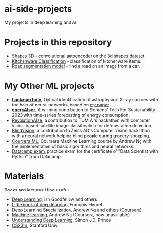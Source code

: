 # ai-side-projects
My projects in deep learning and AI.

# Projects in this repository

- [Shapes 3D](https://github.com/SergeiDBykov/ai-side-projects/tree/main/3dshapes_autoencoder) - convolutional autoencoder on the 3d shapes dataset. 
- [Kitchenware Classification](https://github.com/SergeiDBykov/ai-side-projects/tree/main/kitchenware_classification) - classification of kitchenware items.
- [Road segmentation model](https://github.com/SergeiDBykov/ai-side-projects/tree/main/road_segmentation) - find a road on an image from a car.

# My Other ML projects

- [**Lockman hole**](https://github.com/SergeiDBykov/lockman_hole), Optical identification of astrophysical X-ray sources with the help of neural networks, based on [my paper](https://arxiv.org/abs/2302.13689).
- [**energAIser**](https://github.com/SergeiDBykov/swarm_energAIser), A winning contribution to Siemens' Tech For Sustainability 2023 with time-series forecasting of energy consumption.
- [RevolutionAIze](https://github.com/LeoGitGuy/RevolutionAIze), a contribution to TUM AI's hackathon with computer vision-based satellite image classification for deforestation detection.
- [BlindVision](https://github.com/m2rash/BlindVisionary), a contribution to Zeiss AG's Computer Vision hackathon with a neural network helping blind people during grocery shopping.
- [Coursera ML](https://github.com/SergeiDBykov/ml-coursera-python-assignments), Coursera Machine Learning course by Andrew Ng with the implementation of basic algorithms and neural networks.
- [Datacamp exam](https://github.com/SergeiDBykov/datacamp_practice_exam), practice exam for the certificate of "Data Scientist with Python" from Datacamp.

# Materials

Books and lectures I find useful. 

- [Deep Learning](https://www.deeplearningbook.org), Ian Goodfellow and others
- [Little book of deep learning](https://fleuret.org/public/lbdl.pdf), François Fleuret
- [Deep Learning Specialization](https://www.coursera.org/specializations/deep-learning), Andrew Ng and others (Coursera)
- [Machine learning](https://www.coursera.org/specializations/machine-learning-introduction), Andrew Ng (Coursera, now unavailable)
- [Understanding Deep Learning](https://udlbook.github.io/udlbook/), Simon J.D. Prince
- [CS231n](http://cs231n.stanford.edu), Stanford Univ.
